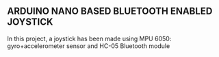 <h2>ARDUINO NANO BASED BLUETOOTH ENABLED JOYSTICK</h2>
<p>
In this project, a joystick has been made using MPU 6050: gyro+accelerometer sensor and HC-05 Bluetooth module
</p>
